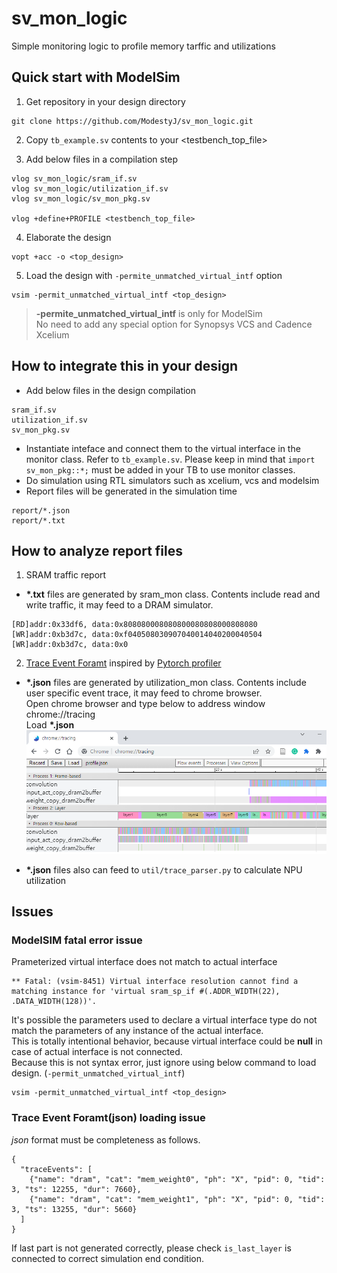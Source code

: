 # sv_mon_logic
Simple monitoring logic to profile memory tarffic and utilizations

## Quick start with ModelSim
1. Get repository in your design directory
```
git clone https://github.com/ModestyJ/sv_mon_logic.git
```
2. Copy `tb_example.sv` contents to your <testbench_top_file>  

3. Add below files in a compilation step
```
vlog sv_mon_logic/sram_if.sv
vlog sv_mon_logic/utilization_if.sv
vlog sv_mon_logic/sv_mon_pkg.sv

vlog +define+PROFILE <testbench_top_file>
```

4. Elaborate the design
```
vopt +acc -o <top_design>
```

5. Load the design with `-permite_unmatched_virtual_intf` option
```
vsim -permit_unmatched_virtual_intf <top_design>
```

> **-permite_unmatched_virtual_intf** is only for ModelSim  
> No need to add any special option for Synopsys VCS and Cadence Xcelium

## How to integrate this in your design
* Add below files in the design compilation
```
sram_if.sv
utilization_if.sv
sv_mon_pkg.sv
```
* Instantiate inteface and connect them to the virtual interface in the monitor class. Refer to `tb_example.sv`. Please keep in mind that `import sv_mon_pkg::*;` must be added in your TB to use monitor classes.  
* Do simulation using RTL simulators such as xcelium, vcs and modelsim  
* Report files will be generated in the simulation time  
```
report/*.json
report/*.txt
```

## How to analyze report files
1. SRAM traffic report
* **\*.txt** files are generated by sram_mon class. Contents include read and write traffic, it may feed to a DRAM simulator.  
```
[RD]addr:0x33df6, data:0x808080008080800080808000808080
[WR]addr:0xb3d7c, data:0xf040508030907040014040200040504
[WR]addr:0xb3d7c, data:0x0
```

2. [Trace Event Foramt](https://docs.google.com/document/d/1CvAClvFfyA5R-PhYUmn5OOQtYMH4h6I0nSsKchNAySU/preview) inspired by [Pytorch profiler](https://pytorch.org/tutorials/recipes/recipes/profiler_recipe.html)
* **\*.json** files are generated by utilization_mon class. Contents include user specific event trace, it may feed to chrome browser.  
Open chrome browser and type below to address window  
chrome://tracing  
Load **\*.json**  
![img_tracing_example](./img/img_tracing_example.png)

* **\*.json** files also can feed to `util/trace_parser.py` to calculate NPU utilization  

## Issues

### ModelSIM fatal error issue
Prameterized virtual interface does not match to actual interface
```
** Fatal: (vsim-8451) Virtual interface resolution cannot find a matching instance for 'virtual sram_sp_if #(.ADDR_WIDTH(22), .DATA_WIDTH(128))'.
```
It's possible the parameters used to declare a virtual interface type do not match the parameters of any instance of the actual interface.  
This is totally intentional behavior, because virtual interface could be **null** in case of actual interface is not connected.  
Because this is not syntax error, just ignore using below command to load design. (`-permit_unmatched_virtual_intf`)
```
vsim -permit_unmatched_virtual_intf <top_design>
```

### Trace Event Foramt(json) loading issue
_json_ format must be completeness as follows.  
```
{
  "traceEvents": [
    {"name": "dram", "cat": "mem_weight0", "ph": "X", "pid": 0, "tid": 3, "ts": 12255, "dur": 7660},
    {"name": "dram", "cat": "mem_weight1", "ph": "X", "pid": 0, "tid": 3, "ts": 13255, "dur": 5660}
  ]
}
```

If last part is not generated correctly, please check `is_last_layer` is connected to correct simulation end condition.  
